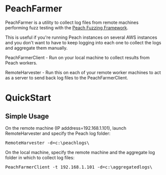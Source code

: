 PeachFarmer
===========

PeachFarmer is a utility to collect log files from remote machines performing fuzz testing with the [Peach Fuzzing Framework](http://www.peachfuzzer.com).

This is useful if you're running Peach instances on several AWS instances and you don't want to have to keep logging into each one to collect the logs and aggregate them manually.

PeachFarmerClient - Run on your local machine to collect results from Peach workers.

RemoteHarvester - Run this on each of your remote worker machines to act as a server to send back log files to the PeachFarmerClient.

# QuickStart

## Simple Usage

On the remote machine (IP adddress=192.168.1.101), launch RemoteHarvester and specify the Peach log folder:

<pre>RemoteHarvester -d=c:\peachlogs\</pre>

On the local machine, specify the remote machine and the aggregate log folder in which to collect log files:

<pre>PeachFarmerClient -t 192.168.1.101 -d=c:\aggregatedlogs\</pre>